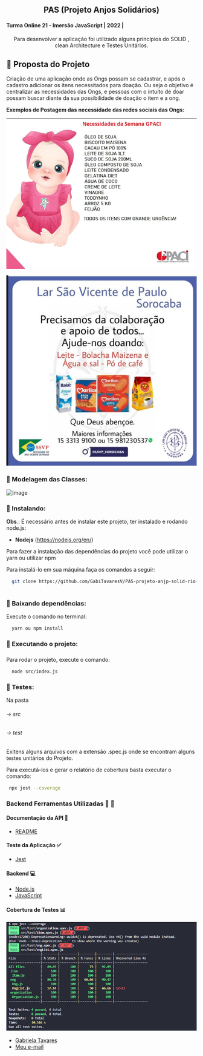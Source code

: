 
<p align="center">
  <h2 align="center">PAS (Projeto Anjos Solidários)  </h2>

#### Turma Online 21 - Imersão JavaScript | 2022 | 

 <p align="center">
    Para desenvolver a aplicação foi utilizado alguns princípios do SOLID , clean Architecture e Testes Unitários.
    <br />
  </p>
</p>

## :notebook_with_decorative_cover: Proposta do Projeto


Criação de uma aplicação onde as Ongs possam se cadastrar, e após o cadastro adicionar os itens necessitados para doação.
Ou seja o objetivo é centralizar as necessidades das Ongs, e pessoas com o intuito de doar possam buscar diante da sua possibilidade de doação o item e a ong.


**Exemplos de Postagem das necessidade das redes sociais das Ongs:**



![image](https://github.com/GabiTavaresV/PAS-projeto-anjp-solid-rio-/blob/main/src/assets/gpaci.png?raw=true)




![image](https://github.com/GabiTavaresV/PAS-projeto-anjp-solid-rio-/blob/main/src/assets/larSaoVicente.png?raw=true)

### :notebook_with_decorative_cover: Modelagem das Classes:

![image]()

### :notebook_with_decorative_cover: Instalando:

**Obs**.: É necessário antes de instalar este projeto, ter instalado e rodando node.js:

- **Nodejs** (https://nodejs.org/en/)

Para fazer a instalação das dependências do projeto você pode utilizar o yarn ou utilizar npm

Para instalá-lo em sua máquina faça os comandos a seguir:

```bash
  git clone https://github.com/GabiTavaresV/PAS-projeto-anjp-solid-rio-
 
```

### :notebook_with_decorative_cover: Baixando dependências:

Execute o comando no terminal:

```bash
  yarn ou npm install
```

### :notebook_with_decorative_cover: Executando o projeto:
###  

Para rodar o projeto, execute o comando:

```bash
  node src/index.js
```

### :notebook_with_decorative_cover: Testes:


Na pasta 
###### → src
###### → test
Exitens alguns arquivos com a extensão .spec.js onde se encontram alguns testes  unitários do Projeto.

Para executá-los e gerar o relatório de cobertura basta executar o comando:

```bash
 npx jest --coverage
```



### Backend Ferramentas Utilizadas :wrench: :hammer:


#### Documentação da API :page_facing_up:

- [README](#readme)

#### Teste da Aplicação  :white_check_mark:

- [Jest](#jest)

#### Backend :computer:

- [Node.js](#node)
- [JavaScript](#javascript)


#### Cobertura de Testes :bar_chart:

![image](https://github.com/GabiTavaresV/PAS-projeto-anjp-solid-rio-/blob/main/src/assets/coverage.png?raw=true)






- [Gabriela Tavares ](https://github.com/GabiTavaresV)
- [Meu e-mail ](gabriela.ttavares@gmail.com)
